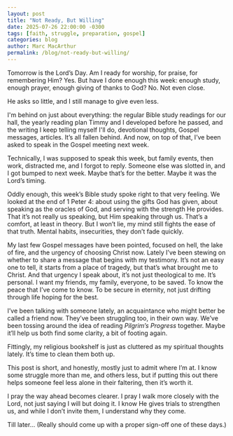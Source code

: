 ```yaml
---
layout: post
title: "Not Ready, But Willing"
date: 2025-07-26 22:00:00 -0300
tags: [faith, struggle, preparation, gospel]
categories: blog
author: Marc MacArthur
permalink: /blog/not-ready-but-willing/
---
```


Tomorrow is the Lord’s Day. Am I ready for worship, for praise, for remembering Him? Yes. But have I done enough this week: enough study, enough prayer, enough giving of thanks to God? No. Not even close.

He asks so little, and I still manage to give even less.

<!--more-->

I'm behind on just about everything: the regular Bible study readings for our hall, the yearly reading plan Timmy and I developed before he passed, and the writing I keep telling myself I'll do, devotional thoughts, Gospel messages, articles. It’s all fallen behind. And now, on top of that, I’ve been asked to speak in the Gospel meeting next week.

Technically, I was supposed to speak this week, but family events, then work, distracted me, and I forgot to reply. Someone else was slotted in, and I got bumped to next week. Maybe that’s for the better. Maybe it was the Lord’s timing.

Oddly enough, this week’s Bible study spoke right to that very feeling. We looked at the end of 1 Peter 4: about using the gifts God has given, about speaking as the oracles of God, and serving with the strength He provides. That it’s not really us speaking, but Him speaking through us. That’s a comfort, at least in theory. But I won’t lie, my mind still fights the ease of that truth. Mental habits, insecurities, they don’t fade quickly.

My last few Gospel messages have been pointed, focused on hell, the lake of fire, and the urgency of choosing Christ now. Lately I’ve been stewing on whether to share a message that begins with my testimony. It’s not an easy one to tell, it starts from a place of tragedy, but that’s what brought me to Christ. And that urgency I speak about, it’s not just theological to me. It’s personal. I want my friends, my family, everyone, to be saved. To know the peace that I’ve come to know. To be secure in eternity, not just drifting through life hoping for the best.

I’ve been talking with someone lately, an acquaintance who might better be called a friend now. They’ve been struggling too, in their own way. We’ve been tossing around the idea of reading *Pilgrim’s Progress* together. Maybe it’ll help us both find some clarity, a bit of footing again.

Fittingly, my religious bookshelf is just as cluttered as my spiritual thoughts lately. It’s time to clean them both up.

This post is short, and honestly, mostly just to admit where I’m at. I know some struggle more than me, and others less, but if putting this out there helps someone feel less alone in their faltering, then it’s worth it.

I pray the way ahead becomes clearer. I pray I walk more closely with the Lord, not just saying I will but doing it. I know He gives trials to strengthen us, and while I don’t invite them, I understand why they come.

Till later... (Really should come up with a proper sign-off one of these days.)
